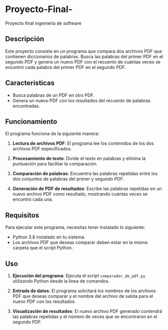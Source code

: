 # Proyecto-Final-
Proyecto final ingeniería de software

## Descripción
Este proyecto consiste en un programa que compara dos archivos PDF que contienen diccionarios de palabras. Busca las palabras del primer PDF en el segundo PDF y genera un nuevo PDF con el recuento de cuántas veces se encontró cada palabra del primer PDF en el segundo PDF. 

## Características
- Busca palabras de un PDF en otro PDF.
- Genera un nuevo PDF con los resultados del recuento de palabras encontradas.


## Funcionamiento

El programa funciona de la siguiente manera:

1. **Lectura de archivos PDF**: El programa lee los contenidos de los dos archivos PDF especificados.
   
2. **Procesamiento de texto**: Divide el texto en palabras y elimina la puntuación para facilitar la comparación.

3. **Comparación de palabras**: Encuentra las palabras repetidas entre los dos conjuntos de palabras del primer y segundo PDF.

4. **Generación de PDF de resultados**: Escribe las palabras repetidas en un nuevo archivo PDF como resultado, mostrando cuántas veces se encontró cada una.

## Requisitos

Para ejecutar este programa, necesitas tener instalado lo siguiente:

- Python 3.8 instalado en tu sistema.
- Los archivos PDF que deseas comparar deben estar en la misma carpeta que el script Python.

## Uso

1. **Ejecución del programa**: Ejecuta el script `comparador_de_pdf.py` utilizando Python desde la línea de comandos.

2. **Entrada de datos**: El programa solicitará los nombres de los archivos PDF que deseas comparar y el nombre del archivo de salida para el nuevo PDF con los resultados.

3. **Visualización de resultados**: El nuevo archivo PDF generado contendrá las palabras repetidas y el número de veces que se encontraron en el segundo PDF. 
